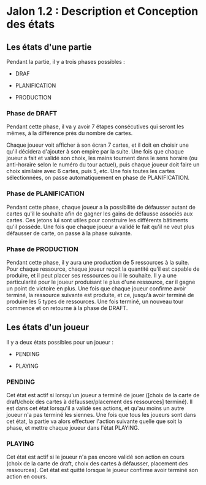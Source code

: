 # Jalon 1.2 : Description et Conception des états

## Les états d'une partie

Pendant la partie, il y a trois phases possibles :

- DRAF

- PLANIFICATION

- PRODUCTION

### Phase de DRAFT

Pendant cette phase, il va y avoir 7 étapes consécutives qui seront les mêmes, à la différence près du nombre de cartes.

Chaque joueur voit afficher à son écran 7 cartes, et il doit en choisir une qu'il décidera d'ajouter à son empire par la suite. Une fois que chaque joueur a fait et validé son choix, les mains tournent dans le sens horaire (ou anti-horaire selon le numéro du tour actuel), puis chaque joueur doit faire un choix similaire avec 6 cartes, puis 5, etc.
Une fois toutes les cartes sélectionnées, on passe automatiquement en phase de PLANIFICATION.

### Phase de PLANIFICATION

Pendant cette phase, chaque joueur a la possibilité de défausser autant de cartes qu'il le souhaite afin de gagner les gains de défausse associés aux cartes. Ces jetons lui sont utiles pour construire les différents bâtiments qu'il possède. Une fois que chaque joueur a validé le fait qu'il ne veut plus défausser de carte, on passe à la phase suivante.

### Phase de PRODUCTION

Pendant cette phase, il y aura une production de 5 ressources à la suite. Pour chaque ressource, chaque joueur reçoit la quantité qu'il est capable de produire, et il peut placer ses ressources ou il le souhaite. Il y a une particularité pour le joueur produisant le plus d'une ressource, car il gagne un point de victoire en plus. Une fois que chaque joueur confirme avoir terminé, la ressource suivante est produite, et ce, jusqu'à avoir terminé de produire les 5 types de ressources. Une fois terminé, un nouveau tour commence et on retourne à la phase de DRAFT.

## Les états d'un joueur

Il y a deux états possibles pour un joueur :

- PENDING

- PLAYING

### PENDING

Cet état est actif si lorsqu'un joueur a terminé de jouer ([choix de la carte de draft/choix des cartes à défausser/placement des ressources] terminé). Il est dans cet état lorsqu'il a validé ses actions, et qu'au moins un autre joueur n'a pas terminé les siennes. Une fois que tous les joueurs sont dans cet état, la partie va alors effectuer l'action suivante quelle que soit la phase, et mettre chaque joueur dans l'état PLAYING.

### PLAYING

Cet état est actif si le joueur n'a pas encore validé son action en cours (choix de la carte de draft, choix des cartes à défausser, placement des ressources). Cet état est quitté lorsque le joueur confirme avoir terminé son action en cours.
